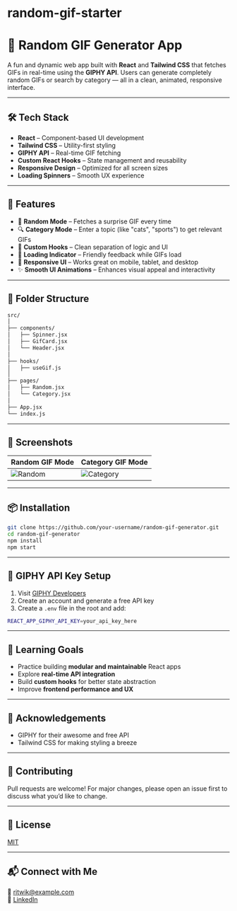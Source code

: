 # random-gif-starter
# 🎲 Random GIF Generator App

A fun and dynamic web app built with **React** and **Tailwind CSS** that fetches GIFs in real-time using the **GIPHY API**. Users can generate completely random GIFs or search by category — all in a clean, animated, responsive interface.

---

## 🛠️ Tech Stack

- **React** – Component-based UI development
- **Tailwind CSS** – Utility-first styling
- **GIPHY API** – Real-time GIF fetching
- **Custom React Hooks** – State management and reusability
- **Responsive Design** – Optimized for all screen sizes
- **Loading Spinners** – Smooth UX experience

---

## 🎯 Features

- 🎲 **Random Mode** – Fetches a surprise GIF every time
- 🔍 **Category Mode** – Enter a topic (like "cats", "sports") to get relevant GIFs
- 🧹 **Custom Hooks** – Clean separation of logic and UI
- 🔀 **Loading Indicator** – Friendly feedback while GIFs load
- 📱 **Responsive UI** – Works great on mobile, tablet, and desktop
- ✨ **Smooth UI Animations** – Enhances visual appeal and interactivity

---

## 📁 Folder Structure

```bash
src/
│
├── components/
│   ├── Spinner.jsx
│   ├── GifCard.jsx
│   └── Header.jsx
│
├── hooks/
│   ├── useGif.js
│
├── pages/
│   ├── Random.jsx
│   └── Category.jsx
│
├── App.jsx
└── index.js
```

---

## 📸 Screenshots

| Random GIF Mode | Category GIF Mode |
|------------------|--------------------|
| ![Random](demo/random.gif) | ![Category](demo/category.gif) |

---

## 📦 Installation

```bash
git clone https://github.com/your-username/random-gif-generator.git
cd random-gif-generator
npm install
npm start
```

---

## 🔑 GIPHY API Key Setup

1. Visit [GIPHY Developers](https://developers.giphy.com/)
2. Create an account and generate a free API key
3. Create a `.env` file in the root and add:

```bash
REACT_APP_GIPHY_API_KEY=your_api_key_here
```

---

## 🧠 Learning Goals

- Practice building **modular and maintainable** React apps
- Explore **real-time API integration**
- Build **custom hooks** for better state abstraction
- Improve **frontend performance and UX**

---

## 🙌 Acknowledgements

- GIPHY for their awesome and free API
- Tailwind CSS for making styling a breeze

---

## 🤝 Contributing

Pull requests are welcome! For major changes, please open an issue first to discuss what you’d like to change.

---

## 📄 License

[MIT](LICENSE)

---

## 📬 Connect with Me

📧 ritwik@example.com  
🔗 [LinkedIn](https://linkedin.com/in/ritwik-singh)

